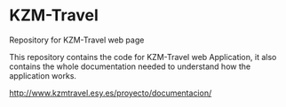 # KZM-Travel
Repository for KZM-Travel web page

This repository contains the code for KZM-Travel web Application, it also contains the whole documentation needed to understand how the application works.

<a href="http://www.kzmtravel.esy.es/proyecto/documentacion/" title="About Me">http://www.kzmtravel.esy.es/proyecto/documentacion/</a>
